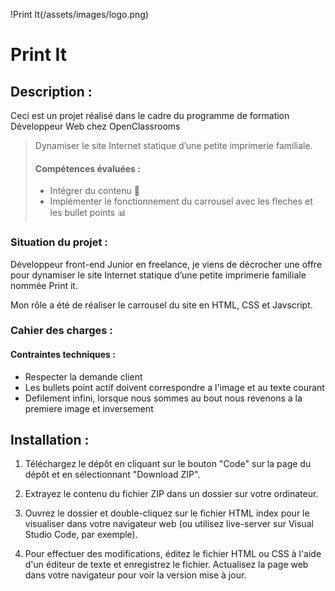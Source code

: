 !Print It(/assets/images/logo.png)

# Print It

## Description :

Ceci est un projet réalisé dans le cadre du programme de formation Développeur Web chez OpenClassrooms

> Dynamiser le site Internet statique d’une petite imprimerie familiale.
>
> #### Compétences évaluées :
>
> -   Intégrer du contenu 🎨
> -   Implémenter le fonctionnement du carrousel avec les fleches et les bullet points 📊

### Situation du projet :

Développeur front-end Junior en freelance, je viens de décrocher une offre pour dynamiser le site Internet statique d’une petite imprimerie familiale nommée Print it.

Mon rôle a été de réaliser le carrousel du site en HTML, CSS et Javscript.


### Cahier des charges :

#### Contraintes techniques :

-   Respecter la demande client
-   Les bullets point actif doivent correspondre a l'image et au texte courant
-   Defilement infini, lorsque nous sommes au bout nous revenons a la premiere image et inversement
  

## Installation :

1. Téléchargez le dépôt en cliquant sur le bouton "Code" sur la page du dépôt et en sélectionnant "Download ZIP".

2. Extrayez le contenu du fichier ZIP dans un dossier sur votre ordinateur.

3. Ouvrez le dossier et double-cliquez sur le fichier HTML index pour le visualiser dans votre navigateur web (ou utilisez live-server sur Visual Studio Code, par exemple).

4. Pour effectuer des modifications, éditez le fichier HTML ou CSS à l'aide d'un éditeur de texte et enregistrez le fichier. Actualisez la page web dans votre navigateur pour voir la version mise à jour.


